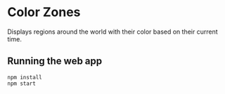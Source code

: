 # Color Zones

Displays regions around the world with their color based on their current time.

## Running the web app
`npm install`  
`npm start`
